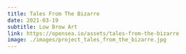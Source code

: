 ```yaml
---
title: Tales From The Bizarre
date: 2021-03-19
subtitle: Low Brow Art
link: https://opensea.io/assets/tales-from-the-bizarre
image: ./images/project_tales_from_the_bizarre.jpg
---
```


